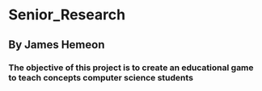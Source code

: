 # Senior_Research
## By James Hemeon
### The objective of this project is to create an educational game to teach concepts computer science students
